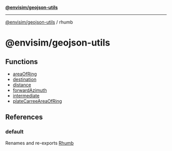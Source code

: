 [**@envisim/geojson-utils**](../README.md)

---

[@envisim/geojson-utils]() / rhumb

# @envisim/geojson-utils

## Functions

- [areaOfRing](functions/areaOfRing.md)
- [destination](functions/destination.md)
- [distance](functions/distance.md)
- [forwardAzimuth](functions/forwardAzimuth.md)
- [intermediate](functions/intermediate.md)
- [plateCarreeAreaOfRing](functions/plateCarreeAreaOfRing.md)

## References

### default

Renames and re-exports [Rhumb](../README/variables/Rhumb.md)
